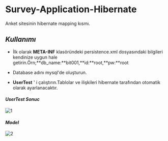 # Survey-Application-Hibernate

Anket sitesinin hibernate mapping kısmı.

## *Kullanımı*

- İlk olarak **META-INF** klasöründeki persistence.xml dosyasındaki bilgileri kendinize uygun hale getirin.Örn;**db_name:**bit001,**id:**root,**pw:**root

- Database adını mysql'de oluşturun.

- **UserTest** ' i çalıştırın.Tablolar ve ilişkileri hibernate tarafından otomatik olarak ayarlanacaktır.

#### *UserTest Sonuc*
![1](https://cloud.githubusercontent.com/assets/6229029/26832944/b292e6a8-4ad9-11e7-8ef0-4ac6831c99d3.png)

#### *Model*
![2](https://cloud.githubusercontent.com/assets/6229029/26833279/ac459394-4ada-11e7-9de3-f7e066905490.png)
